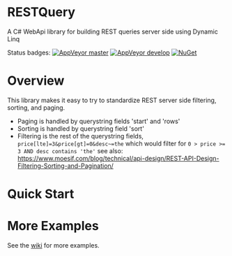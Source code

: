# RESTQuery
A C# WebApi library for building REST queries server side using Dynamic Linq

Status badges:
[![AppVeyor master](https://ci.appveyor.com/api/projects/status/github/ericnewton76/RESTQuery?svg=true&passingText=master%20-%20OK)](https://ci.appveyor.com/project/EricNewton/restquery)
[![AppVeyor develop](https://ci.appveyor.com/api/projects/status/github/ericnewton76/RESTQuery/develop?svg=true&passingText=develop%20-%20OK)](https://ci.appveyor.com/project/EricNewton/restquery)
[![NuGet](https://img.shields.io/nuget/v/RESTQuery.svg)](https://www.nuget.org/packages/RESTQuery)


# Overview
This library makes it easy to try to standardize REST server side filtering, sorting, and paging.

- Paging is handled by querystring fields 'start' and 'rows'
- Sorting is handled by querystring field 'sort'
- Filtering is the rest of the querystring fields, `price[lte]=3&price[gt]=0&desc~=the` which would filter for `0 > price >= 3 AND desc contains 'the'`  see also: 
https://www.moesif.com/blog/technical/api-design/REST-API-Design-Filtering-Sorting-and-Pagination/

# Quick Start


# More Examples
See the [wiki](wiki) for more examples.

